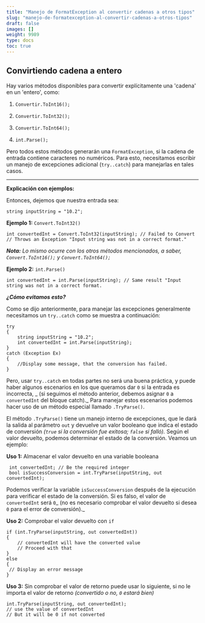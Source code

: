 ```yaml
---
title: "Manejo de FormatException al convertir cadenas a otros tipos"
slug: "manejo-de-formatexception-al-convertir-cadenas-a-otros-tipos"
draft: false
images: []
weight: 9989
type: docs
toc: true
---
```


## Convirtiendo cadena a entero
Hay varios métodos disponibles para convertir explícitamente una 'cadena' en un 'entero', como:
1. `Convertir.ToInt16();`

2. `Convertir.ToInt32();`

3. `Convertir.ToInt64();`

4. `int.Parse();`

Pero todos estos métodos generarán una `FormatException`, si la cadena de entrada contiene caracteres no numéricos. Para esto, necesitamos escribir un manejo de excepciones adicional (`try..catch`) para manejarlas en tales casos.

<hr/>
 
**Explicación con ejemplos:**

Entonces, dejemos que nuestra entrada sea:

    string inputString = "10.2";


**Ejemplo 1:** `Convert.ToInt32()`

    int convertedInt = Convert.ToInt32(inputString); // Failed to Convert 
    // Throws an Exception "Input string was not in a correct format."

***Nota:** Lo mismo ocurre con los otros métodos mencionados, a saber, `Convert.ToInt16();` y `Convert.ToInt64();`*
 

**Ejemplo 2:** `int.Parse()`

    int convertedInt = int.Parse(inputString); // Same result "Input string was not in a correct format.

***¿Cómo evitamos esto?***

Como se dijo anteriormente, para manejar las excepciones generalmente necesitamos un `try..catch` como se muestra a continuación:

    try
    {
        string inputString = "10.2";
        int convertedInt = int.Parse(inputString);
    }
    catch (Exception Ex)
    {
        //Display some message, that the conversion has failed.         
    }
Pero, usar `try..catch` en todas partes no será una buena práctica, y puede haber algunos escenarios en los que queramos dar `0` si la entrada es incorrecta, _ (si seguimos el método anterior, debemos asignar `0` a `convertedInt` del bloque catch)._
Para manejar estos escenarios podemos hacer uso de un método especial llamado `.TryParse()`.

El método `.TryParse()` tiene un manejo interno de excepciones, que le dará la salida al parámetro `out` y devuelve un valor booleano que indica el estado de conversión _(`true` si la conversión fue exitosa; `false` si falló)._ Según el valor devuelto, podemos determinar el estado de la conversión. Veamos un ejemplo:

**Uso 1:** Almacenar el valor devuelto en una variable booleana

     int convertedInt; // Be the required integer
     bool isSuccessConversion = int.TryParse(inputString, out convertedInt);
Podemos verificar la variable `isSuccessConversion` después de la ejecución para verificar el estado de la conversión. Si es falso, el valor de `convertedInt` será `0`_ (no es necesario comprobar el valor devuelto si desea `0` para el error de conversión)._

**Uso 2:** Comprobar el valor devuelto con `if`

    if (int.TryParse(inputString, out convertedInt))
    {
        // convertedInt will have the converted value
        // Proceed with that
    }
    else 
    {
     // Display an error message
    }
**Uso 3:** Sin comprobar el valor de retorno
puede usar lo siguiente, si no le importa el valor de retorno _(convertido o no, `0` estará bien)_

    int.TryParse(inputString, out convertedInt);
    // use the value of convertedInt
    // But it will be 0 if not converted


